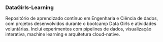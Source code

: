 ### DataGirls-Learning

Repositório de aprendizado contínuo em Engenharia e Ciência de dados, com projetos desenvolvidos durante o bootcamp Data Girls e atividades voluntárias. 
Inclui experimentos com pipelines de dados, visualização interativa, machine learning e arquitetura cloud-native. 
